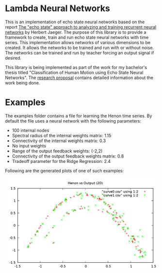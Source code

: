 Lambda Neural Networks
===

This is an implementation of echo state neural networks based on the report [The "echo state" approach to analyzing and training recurrent neural networks](http://minds.jacobs-university.de/sites/default/files/uploads/papers/EchoStatesTechRep.pdf) by Herbert Jaeger. The purpose of this library is to provide a framework to create, train and run echo state neural networks with time series. This implementation allows networks of various dimensions to be created. It allows the networks to be trained and run with or without noise. The networks can be trained and run by teacher forcing an output signal if desired.

This library is being implemented as part of the work for my bachelor's thesis titled "Classification of Human Motion using Echo State Neural Networks". The [research proposal](https://github.com/netogallo/LambdaNN/blob/master/Research%20Proposal.pdf?raw=true) contains detailed information about the work being done.

# Examples

The examples folder contains a file for learning the Henon time series. By default the file uses a neural network with the following parameters:

 * 100 internal nodes
 * Spectral radius of the internal weights matrix: 1.15
 * Connectivity of the internal weights matrix: 0.3
 * No input weights
 * Range of the output feedback weights: (-2,2)
 * Connectivity of the output feedback weights matrix: 0.8
 * Tradeoff parameter for the Ridge Regression: 2.4

Following are the generated plots of one of such examples:

![Henon output vs network output (2d)](Extra/henon_vs_nn_2d.png)